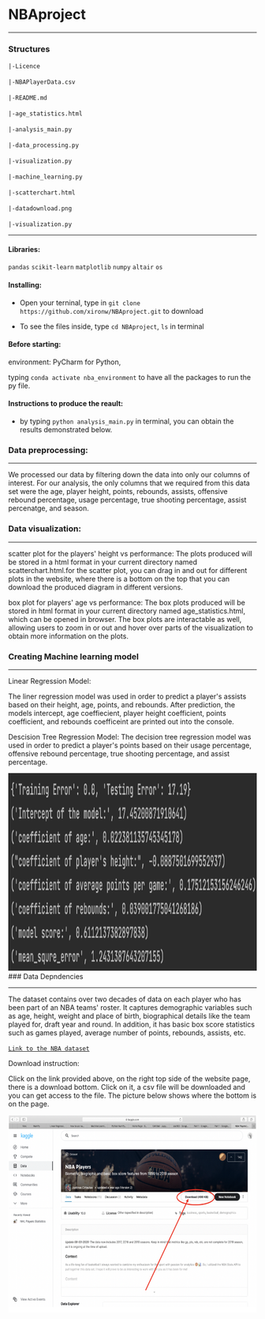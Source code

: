 # NBAproject

-----------
### Structures
```
|-Licence

|-NBAPlayerData.csv

|-README.md

|-age_statistics.html

|-analysis_main.py

|-data_processing.py

|-visualization.py

|-machine_learning.py

|-scatterchart.html

|-datadownload.png

|-visualization.py
```

-----------
#### Libraries:
`pandas` `scikit-learn` `matplotlib`
`numpy` `altair` `os`

#### Installing:

* Open your terninal, type in `git clone https://github.com/xironw/NBAproject.git` to download

* To see the files inside, type `cd NBAproject`, `ls` in terminal

#### Before starting:

environment: PyCharm for Python, 
             
typing `conda activate nba_environment` to have all the packages to run the py file.

#### Instructions to produce the reault:

* by typing `python analysis_main.py` in terminal, you can obtain the results demonstrated below.

### Data preprocessing:

-----------
We processed our data by filtering down the data into only our columns of interest.
For our analysis, the only columns that we required from this data set were the
age, player height, points, rebounds, assists, offensive rebound percentage,
usage percentage, true shooting percentage, assist percenatge, and season.

### Data visualization:

-----------
scatter plot for the players' height vs performance:
The plots produced will be stored in a html format in your current directory named scatterchart.html.for the scatter plot, you can drag in and out for different plots in the website, where there is a bottom on the top that you can download the produced diagram in different versions.

box plot for players' age vs performance:
The box plots produced will be stored in html format in your current directory
named age_statistics.html, which can be opened in browser.
The box plots are interactable as well, allowing users to zoom in or out and hover
over parts of the visualization to obtain more information on the plots.

### Creating Machine learning model

-----------
Linear Regression Model:

The liner regression model was used in order to predict a player's assists based on
their height, age, points, and rebounds. After prediction, the models intercept,
age coeffiecient, player height coefficient, points coefficient, and rebounds
coefficeint are printed out into the console.

Descision Tree Regression Model:
The decision tree regression model was used in order to predict a player's points based
on their usage percentage, offensive rebound percentage, true shooting percentage, and 
assist percentage.

<img src="https://github.com/xironw/NBAproject/blob/main/result.png" width="600" height="400">
### Data Depndencies

-----------
The dataset contains over two decades of data on each player who has been part of an NBA teams' roster. It captures demographic variables such as age, height, weight and place of birth, biographical details like the team played for, draft year and round. In addition, it has basic box score statistics such as games played, average number of points, rebounds, assists, etc.

[```Link to the NBA dataset```](https://www.kaggle.com/justinas/nba-players-data)

Download instruction:

Click on the link provided above, on the right top side of the website page, there is a download bottom. Click on it, a csv file will be downloaded and you can get access to the file. The picture below shows where the bottom is on the page.

<img src="https://github.com/xironw/NBAproject/blob/main/datadownload.png?raw=true" width="600" height="400">

